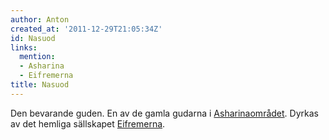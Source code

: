 ```yaml
---
author: Anton
created_at: '2011-12-29T21:05:34Z'
id: Nasuod
links:
  mention:
  - Asharina
  - Eifremerna
title: Nasuod
---
```


Den bevarande guden. En av de gamla gudarna i [Asharinaområdet]. Dyrkas av det hemliga sällskapet
[Eifremerna].

  [Asharinaområdet]: Asharina
  [Eifremerna]: Eifremerna
